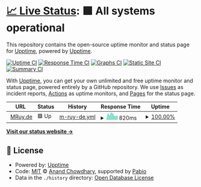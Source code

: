 # [📈 Live Status](https://upptime.github.io/upptime): <!--live status--> **🟩 All systems operational**

This repository contains the open-source uptime monitor and status page for [Upptime](https://upptime.js.org), powered by [Upptime](https://github.com/upptime/upptime).

[![Uptime CI](https://github.com/mruy/mruyde-upptime/workflows/Uptime%20CI/badge.svg)](https://github.com/mruy/mruyde-upptime/actions?query=workflow%3A%22Uptime+CI%22)
[![Response Time CI](https://github.com/mruy/mruyde-upptime/workflows/Response%20Time%20CI/badge.svg)](https://github.com/mruy/mruyde-upptime/actions?query=workflow%3A%22Response+Time+CI%22)
[![Graphs CI](https://github.com/mruy/mruyde-upptime/workflows/Graphs%20CI/badge.svg)](https://github.com/mruy/mruyde-upptime/actions?query=workflow%3A%22Graphs+CI%22)
[![Static Site CI](https://github.com/mruy/mruyde-upptime/workflows/Static%20Site%20CI/badge.svg)](https://github.com/mruy/mruyde-upptime/actions?query=workflow%3A%22Static+Site+CI%22)
[![Summary CI](https://github.com/mruy/mruyde-upptime/workflows/Summary%20CI/badge.svg)](https://github.com/mruy/mruyde-upptime/actions?query=workflow%3A%22Summary+CI%22)

With [Upptime](https://upptime.js.org), you can get your own unlimited and free uptime monitor and status page, powered entirely by a GitHub repository. We use [Issues](https://github.com/upptime/upptime/issues) as incident reports, [Actions](https://github.com/mruy/mruyde-upptime/actions) as uptime monitors, and [Pages](https://upptime.github.io/upptime) for the status page.

<!--start: status pages-->
<!-- This summary is generated by Upptime (https://github.com/upptime/upptime) -->
<!-- Do not edit this manually, your changes will be overwritten -->
<!-- prettier-ignore -->
| URL | Status | History | Response Time | Uptime |
| --- | ------ | ------- | ------------- | ------ |
| <img alt="" src="https://icons.duckduckgo.com/ip3/www.mruy.de.ico" height="13"> [MRuy.de](https://www.mruy.de) | 🟩 Up | [m-ruy-de.yml](https://github.com/MRuy/mruyde-upptime/commits/HEAD/history/m-ruy-de.yml) | <details><summary><img alt="Response time graph" src="./graphs/m-ruy-de/response-time-week.png" height="20"> 820ms</summary><br><a href="https://mruy.github.io/mruyde-upptime/history/m-ruy-de"><img alt="Response time 798" src="https://img.shields.io/endpoint?url=https%3A%2F%2Fraw.githubusercontent.com%2FMRuy%2Fmruyde-upptime%2FHEAD%2Fapi%2Fm-ruy-de%2Fresponse-time.json"></a><br><a href="https://mruy.github.io/mruyde-upptime/history/m-ruy-de"><img alt="24-hour response time 638" src="https://img.shields.io/endpoint?url=https%3A%2F%2Fraw.githubusercontent.com%2FMRuy%2Fmruyde-upptime%2FHEAD%2Fapi%2Fm-ruy-de%2Fresponse-time-day.json"></a><br><a href="https://mruy.github.io/mruyde-upptime/history/m-ruy-de"><img alt="7-day response time 820" src="https://img.shields.io/endpoint?url=https%3A%2F%2Fraw.githubusercontent.com%2FMRuy%2Fmruyde-upptime%2FHEAD%2Fapi%2Fm-ruy-de%2Fresponse-time-week.json"></a><br><a href="https://mruy.github.io/mruyde-upptime/history/m-ruy-de"><img alt="30-day response time 799" src="https://img.shields.io/endpoint?url=https%3A%2F%2Fraw.githubusercontent.com%2FMRuy%2Fmruyde-upptime%2FHEAD%2Fapi%2Fm-ruy-de%2Fresponse-time-month.json"></a><br><a href="https://mruy.github.io/mruyde-upptime/history/m-ruy-de"><img alt="1-year response time 798" src="https://img.shields.io/endpoint?url=https%3A%2F%2Fraw.githubusercontent.com%2FMRuy%2Fmruyde-upptime%2FHEAD%2Fapi%2Fm-ruy-de%2Fresponse-time-year.json"></a></details> | <details><summary><a href="https://mruy.github.io/mruyde-upptime/history/m-ruy-de">100.00%</a></summary><a href="https://mruy.github.io/mruyde-upptime/history/m-ruy-de"><img alt="All-time uptime 100.00%" src="https://img.shields.io/endpoint?url=https%3A%2F%2Fraw.githubusercontent.com%2FMRuy%2Fmruyde-upptime%2FHEAD%2Fapi%2Fm-ruy-de%2Fuptime.json"></a><br><a href="https://mruy.github.io/mruyde-upptime/history/m-ruy-de"><img alt="24-hour uptime 100.00%" src="https://img.shields.io/endpoint?url=https%3A%2F%2Fraw.githubusercontent.com%2FMRuy%2Fmruyde-upptime%2FHEAD%2Fapi%2Fm-ruy-de%2Fuptime-day.json"></a><br><a href="https://mruy.github.io/mruyde-upptime/history/m-ruy-de"><img alt="7-day uptime 100.00%" src="https://img.shields.io/endpoint?url=https%3A%2F%2Fraw.githubusercontent.com%2FMRuy%2Fmruyde-upptime%2FHEAD%2Fapi%2Fm-ruy-de%2Fuptime-week.json"></a><br><a href="https://mruy.github.io/mruyde-upptime/history/m-ruy-de"><img alt="30-day uptime 100.00%" src="https://img.shields.io/endpoint?url=https%3A%2F%2Fraw.githubusercontent.com%2FMRuy%2Fmruyde-upptime%2FHEAD%2Fapi%2Fm-ruy-de%2Fuptime-month.json"></a><br><a href="https://mruy.github.io/mruyde-upptime/history/m-ruy-de"><img alt="1-year uptime 100.00%" src="https://img.shields.io/endpoint?url=https%3A%2F%2Fraw.githubusercontent.com%2FMRuy%2Fmruyde-upptime%2FHEAD%2Fapi%2Fm-ruy-de%2Fuptime-year.json"></a></details>

<!--end: status pages-->

[**Visit our status website →**](https://upptime.github.io/upptime)

## 📄 License

- Powered by: [Upptime](https://github.com/upptime/upptime)
- Code: [MIT](./LICENSE) © [Anand Chowdhary](https://anandchowdhary.com), supported by [Pabio](https://pabio.com)
- Data in the `./history` directory: [Open Database License](https://opendatacommons.org/licenses/odbl/1-0/)
